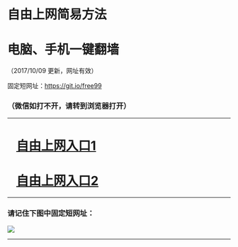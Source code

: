 ﻿# 自由上网简易方法

# 电脑、手机一键翻墙

（2017/10/09 更新，网址有效）

固定短网址：https://git.io/free99

### （微信如打不开，请转到浏览器打开）


***





# &nbsp;&nbsp; <a href="http://ft3259724091.fwq-tz-1001.info/fwqtz01.html?t=100900116660 " target="_blank">自由上网入口1</a>
# &nbsp;&nbsp; <a href="http://ft31785375.fwq-tz-1002.info/fwqtz02.html?t=1009001856 " target="_blank">自由上网入口2</a>
***

### 请记住下图中固定短网址：

<img src="https://s3-us-west-2.amazonaws.com/fwq-1001/yjfq-20170905okok.png" /> 


***

